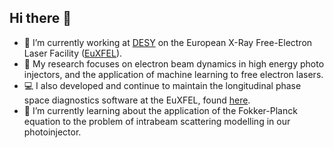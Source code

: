 ## Hi there 👋

- 🔨 I’m currently working at [DESY](https://www.desy.de) on the European X-Ray Free-Electron Laser Facility ([EuXFEL](https://www.xfel.eu)).
- 🔭 My research focuses on electron beam dynamics in high energy photo injectors, and the application of machine learning to free electron lasers.
- 💻 I also developed and continue to maintain the longitudinal phase space diagnostics software at the EuXFEL, found [here](https://github.com/st-walker/esme).
- 🌱 I’m currently learning about the application of the Fokker-Planck equation to the problem of intrabeam scattering modelling in our photoinjector.
<!---
- 👯 I’m looking to collaborate on
- 🤔 I’m looking for help with
- 💬 Ask me about
- ⚡ Fun fact:
--->
